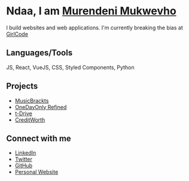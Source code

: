 # Ndaa, I am [Murendeni Mukwevho](https://murendeni.dev)

I build websites and web applications. I'm currently breaking the bias at [GirlCode](https://girlcode.co.za)

## Languages/Tools
JS, React, VueJS, CSS, Styled Components, Python

## Projects

- [MusicBrackts](https://musicbrackts.com/)
- [OneDayOnly Refined](https://odo-refined.herokuapp.com/)
- [t-Drive](https://t-drive.co.za/)
- [CreditWorth](https://creditworth.co.za/)

## Connect with me

- [LinkedIn](https://www.linkedin.com/in/mukwevhom/)
- [Twitter](https://twitter.com/IAmMurendeni)
- [GitHub](https://github.com/mukwevhom)
- [Personal Website](https://murendeni.dev)
